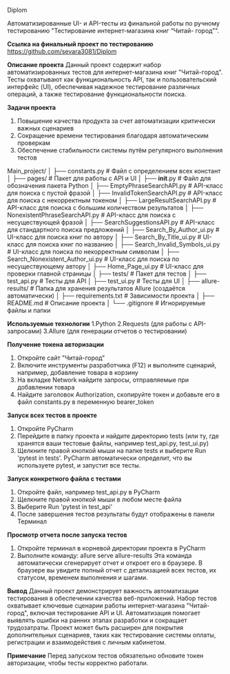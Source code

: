  Diplom

Автоматизированные UI- и API-тесты из финальной работы по ручному тестированию "Тестирование интернет-магазина книг “Читай- город”". 


**Ссылка на финальный проект по тестированию**
https://github.com/sevara3081/Diplom


**Описание проекта**
Данный проект содержит набор автоматизированных тестов для интернет-магазина книг "Читай-город". Тесты охватывают как функциональность API, так и пользовательский интерфейс (UI), обеспечивая надежное тестирование различных операций, а также тестирование функциональности поиска.


**Задачи проекта**
1. Повышение качества продукта за счет автоматизации критически важных сценариев
2. Сокращение времени тестирования благодаря автоматическим проверкам
3. Обеспечение стабильности системы путём регулярного выполнения тестов


Main_project/
│
├── constants.py                       # Файл с определением всех констант
│
├── pages/                             # Пакет для работы с API и UI
│   ├── __init__.py                    # Файл для обозначения пакета Python
│   ├── EmptyPhraseSearchAPI.py        # API-класс для поиска с пустой фразой
│   ├── InvalidTokenSearchAPI.py       # API-класс для поиска с некорректным токеном
│   ├── LargeResultSearchAPI.py        # API-класс для поиска с большим количеством результатов
│   ├── NonexistentPhraseSearchAPI.py  # API-класс для поиска с несуществующей фразой
│   ├── SearchSuggestionsAPI.py        # API-класс для стандартного поиска предложений
│   ├── Search_By_Author_ui.py         # UI-класс для поиска книг по автору
│   ├── Search_By_Title_ui.py          # UI-класс для поиска книг по названию
│   ├── Search_Invalid_Symbols_ui.py   # UI-класс для поиска по некорректным символам
│   ├── Search_Nonexistent_Author_ui.py # UI-класс для поиска по несуществующему автору
│   ├── Home_Page_ui.py                # UI-класс для проверки главной страницы
│
├── tests/                             # Пакет для тестов
│   ├── test_api.py                    # Тесты для API
│   ├── test_ui.py                     # Тесты для UI
│
├── allure-results/                    # Папка для хранения результатов Allure (создаётся автоматически)
│
├── requirements.txt                   # Зависимости проекта
│
├── README.md                          # Описание проекта
│
└── .gitignore                         # Игнорируемые файлы и папки


**Используемые технологии**
1.Python
2.Requests (для работы с API-запросами)
3.Allure (для генерации отчетов о тестировании)


**Получение токена авторизации**
1. Откройте сайт "Читай-город"
2. Включите инструменты разработчика (F12) и выполните сценарий, например, добавление товара в корзину
3. На вкладке Network найдите запросы, отправляемые при добавлении товара
4. Найдите заголовок Authorization, скопируйте токен и добавьте его в файл constants.py в переменную bearer_token


**Запуск всех тестов в проекте**
1. Откройте PyCharm
2. Перейдите в папку проекта и найдите директорию tests (или ту, где хранятся ваши тестовые файлы, например test_api.py, test_ui.py)
3. Щелкните правой кнопкой мыши на папке tests и выберите Run 'pytest in tests'. PyCharm автоматически определит, что вы используете pytest, и запустит все тесты.


**Запуск конкретного файла с тестами**
1. Откройте файл, например test_api.py в PyCharm
2. Щелкните правой кнопкой мыши в любом месте файла
3. Выберите Run 'pytest in test_api'
4. После завершения тестов результаты будут отображены в панели Терминал 


**Просмотр отчета после запуска тестов**
1. Откройте терминал в корневой директории проекта в PyCharm
2. Выполните команду: allure serve allure-results
Эта команда автоматически сгенерирует отчет и откроет его в браузере. В браузере вы увидите полный отчет с детализацией всех тестов, их статусом, временем выполнения и шагами.

   
**Вывод**
Данный проект демонстрирует важность автоматизации тестирования в обеспечении качества веб-приложений. Набор тестов охватывает ключевые сценарии работы интернет-магазина "Читай-город", включая тестирование API и UI. Автоматизация помогает выявлять ошибки на ранних этапах разработки и сокращает трудозатраты.
Проект может быть расширен для покрытия дополнительных сценариев, таких как тестирование системы оплаты, регистрации и взаимодействия с личным кабинетом.


**Примечание**
Перед запуском тестов обязательно обновите токен авторизации, чтобы тесты корректно работали.